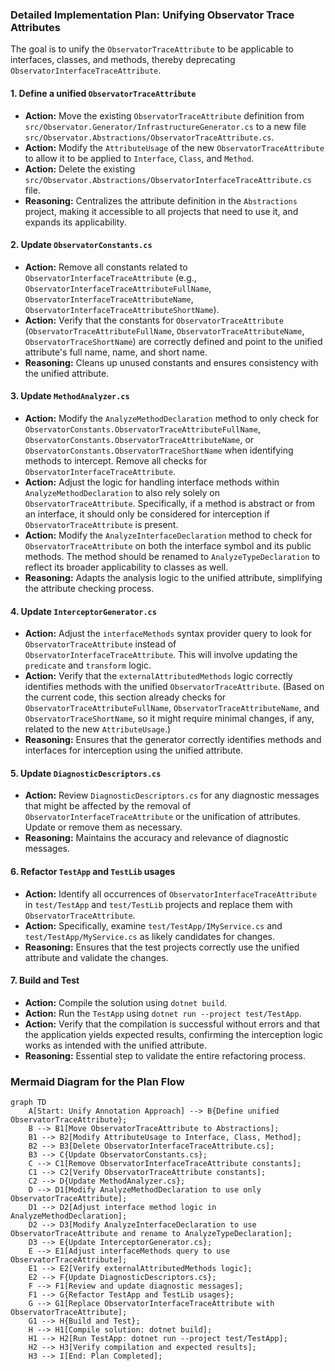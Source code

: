 ### Detailed Implementation Plan: Unifying Observator Trace Attributes

The goal is to unify the `ObservatorTraceAttribute` to be applicable to interfaces, classes, and methods, thereby deprecating `ObservatorInterfaceTraceAttribute`.

#### 1. Define a unified `ObservatorTraceAttribute`

*   **Action:** Move the existing `ObservatorTraceAttribute` definition from `src/Observator.Generator/InfrastructureGenerator.cs` to a new file `src/Observator.Abstractions/ObservatorTraceAttribute.cs`.
*   **Action:** Modify the `AttributeUsage` of the new `ObservatorTraceAttribute` to allow it to be applied to `Interface`, `Class`, and `Method`.
*   **Action:** Delete the existing `src/Observator.Abstractions/ObservatorInterfaceTraceAttribute.cs` file.
*   **Reasoning:** Centralizes the attribute definition in the `Abstractions` project, making it accessible to all projects that need to use it, and expands its applicability.

#### 2. Update `ObservatorConstants.cs`

*   **Action:** Remove all constants related to `ObservatorInterfaceTraceAttribute` (e.g., `ObservatorInterfaceTraceAttributeFullName`, `ObservatorInterfaceTraceAttributeName`, `ObservatorInterfaceTraceAttributeShortName`).
*   **Action:** Verify that the constants for `ObservatorTraceAttribute` (`ObservatorTraceAttributeFullName`, `ObservatorTraceAttributeName`, `ObservatorTraceShortName`) are correctly defined and point to the unified attribute's full name, name, and short name.
*   **Reasoning:** Cleans up unused constants and ensures consistency with the unified attribute.

#### 3. Update `MethodAnalyzer.cs`

*   **Action:** Modify the `AnalyzeMethodDeclaration` method to only check for `ObservatorConstants.ObservatorTraceAttributeFullName`, `ObservatorConstants.ObservatorTraceAttributeName`, or `ObservatorConstants.ObservatorTraceShortName` when identifying methods to intercept. Remove all checks for `ObservatorInterfaceTraceAttribute`.
*   **Action:** Adjust the logic for handling interface methods within `AnalyzeMethodDeclaration` to also rely solely on `ObservatorTraceAttribute`. Specifically, if a method is abstract or from an interface, it should only be considered for interception if `ObservatorTraceAttribute` is present.
*   **Action:** Modify the `AnalyzeInterfaceDeclaration` method to check for `ObservatorTraceAttribute` on both the interface symbol and its public methods. The method should be renamed to `AnalyzeTypeDeclaration` to reflect its broader applicability to classes as well.
*   **Reasoning:** Adapts the analysis logic to the unified attribute, simplifying the attribute checking process.

#### 4. Update `InterceptorGenerator.cs`

*   **Action:** Adjust the `interfaceMethods` syntax provider query to look for `ObservatorTraceAttribute` instead of `ObservatorInterfaceTraceAttribute`. This will involve updating the `predicate` and `transform` logic.
*   **Action:** Verify that the `externalAttributedMethods` logic correctly identifies methods with the unified `ObservatorTraceAttribute`. (Based on the current code, this section already checks for `ObservatorTraceAttributeFullName`, `ObservatorTraceAttributeName`, and `ObservatorTraceShortName`, so it might require minimal changes, if any, related to the new `AttributeUsage`.)
*   **Reasoning:** Ensures that the generator correctly identifies methods and interfaces for interception using the unified attribute.

#### 5. Update `DiagnosticDescriptors.cs`

*   **Action:** Review `DiagnosticDescriptors.cs` for any diagnostic messages that might be affected by the removal of `ObservatorInterfaceTraceAttribute` or the unification of attributes. Update or remove them as necessary.
*   **Reasoning:** Maintains the accuracy and relevance of diagnostic messages.

#### 6. Refactor `TestApp` and `TestLib` usages

*   **Action:** Identify all occurrences of `ObservatorInterfaceTraceAttribute` in `test/TestApp` and `test/TestLib` projects and replace them with `ObservatorTraceAttribute`.
*   **Action:** Specifically, examine `test/TestApp/IMyService.cs` and `test/TestApp/MyService.cs` as likely candidates for changes.
*   **Reasoning:** Ensures that the test projects correctly use the unified attribute and validate the changes.

#### 7. Build and Test

*   **Action:** Compile the solution using `dotnet build`.
*   **Action:** Run the `TestApp` using `dotnet run --project test/TestApp`.
*   **Action:** Verify that the compilation is successful without errors and that the application yields expected results, confirming the interception logic works as intended with the unified attribute.
*   **Reasoning:** Essential step to validate the entire refactoring process.

### Mermaid Diagram for the Plan Flow

```mermaid
graph TD
    A[Start: Unify Annotation Approach] --> B{Define unified ObservatorTraceAttribute};
    B --> B1[Move ObservatorTraceAttribute to Abstractions];
    B1 --> B2[Modify AttributeUsage to Interface, Class, Method];
    B2 --> B3[Delete ObservatorInterfaceTraceAttribute.cs];
    B3 --> C{Update ObservatorConstants.cs};
    C --> C1[Remove ObservatorInterfaceTraceAttribute constants];
    C1 --> C2[Verify ObservatorTraceAttribute constants];
    C2 --> D{Update MethodAnalyzer.cs};
    D --> D1[Modify AnalyzeMethodDeclaration to use only ObservatorTraceAttribute];
    D1 --> D2[Adjust interface method logic in AnalyzeMethodDeclaration];
    D2 --> D3[Modify AnalyzeInterfaceDeclaration to use ObservatorTraceAttribute and rename to AnalyzeTypeDeclaration];
    D3 --> E{Update InterceptorGenerator.cs};
    E --> E1[Adjust interfaceMethods query to use ObservatorTraceAttribute];
    E1 --> E2[Verify externalAttributedMethods logic];
    E2 --> F{Update DiagnosticDescriptors.cs};
    F --> F1[Review and update diagnostic messages];
    F1 --> G{Refactor TestApp and TestLib usages};
    G --> G1[Replace ObservatorInterfaceTraceAttribute with ObservatorTraceAttribute];
    G1 --> H{Build and Test};
    H --> H1[Compile solution: dotnet build];
    H1 --> H2[Run TestApp: dotnet run --project test/TestApp];
    H2 --> H3[Verify compilation and expected results];
    H3 --> I[End: Plan Completed];